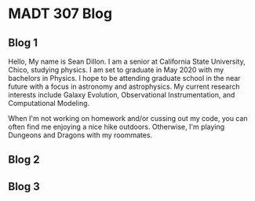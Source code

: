 # MADT 307 Blog




## Blog 1 
Hello, My name is Sean Dillon. I am a senior at California State University, Chico, studying physics. I am set to graduate in May 2020 with my bachelors in Physics. I hope to be attending graduate school in the near future with a focus in astronomy and astrophysics. My current research interests include Galaxy Evolution, Observational Instrumentation, and Computational Modeling.

When I'm not working on homework and/or cussing out my code, you can often find me enjoying a nice hike outdoors. Otherwise, I'm playing Dungeons and Dragons with my roommates.


## Blog 2



## Blog 3



